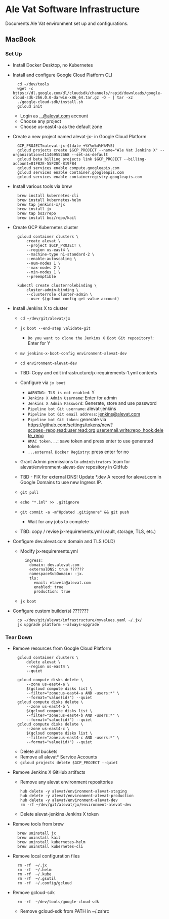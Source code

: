 # Ale Vat Software Infrastructure

Documents Ale Vat environment set up and configurations.

## MacBook

### Set Up

* Install Docker Desktop, no Kubernetes

* Install and configure Google Cloud Platform CLI

        cd ~/dev/tools
        wget -c https://dl.google.com/dl/cloudsdk/channels/rapid/downloads/google-cloud-sdk-266.0.0-darwin-x86_64.tar.gz -O - | tar -xz
        ./google-cloud-sdk/install.sh
        gcloud init
        
    * Login as ...@alevat.com account
    * Choose any project
    * Choose us-east4-a as the default zone

* Create a new project named alevat-jx-<n> in Google Cloud Platform

        GCP_PROJECT=alevat-jx-$(date +%Y%m%d%H%M%S)
        gcloud projects create $GCP_PROJECT --name="Ale Vat Jenkins X" --organization=411469552668 --set-as-default
        gcloud beta billing projects link $GCP_PROJECT --billing-account=01FB2E-55F20C-819FB4
        gcloud services enable compute.googleapis.com
        gcloud services enable container.googleapis.com
        gcloud services enable containerregistry.googleapis.com

* Install various tools via brew

        brew install kubernetes-cli        
        brew install kubernetes-helm
        brew tap jenkins-x/jx
        brew install jx
        brew tap boz/repo
        brew install boz/repo/kail
        
* Create GCP Kubernetes cluster

        gcloud container clusters \
            create alevat \
            --project $GCP_PROJECT \
            --region us-east4 \
            --machine-type n1-standard-2 \
            --enable-autoscaling \
            --num-nodes 1 \
            --max-nodes 2 \
            --min-nodes 1 \
            --preemptible
        
        kubectl create clusterrolebinding \
            cluster-admin-binding \
            --clusterrole cluster-admin \
            --user $(gcloud config get-value account)
        
* Install Jenkins X to cluster

    *  `cd ~/dev/git/alevat/jx`
    * `jx boot --end-step validate-git`
        * `Do you want to clone the Jenkins X Boot Git repository?`: Enter for Y
    * `mv jenkins-x-boot-config environment-alevat-dev`
    * `cd environment-alevat-dev`
    * TBD: Copy and edit infrastructure/jx-requirements-1.yml contents
    *  Configure via `jx boot`
        * `WARNING: TLS is not enabled`: Y
        * `Jenkins X Admin Username`: Enter for admin
        * `Jenkins X Admin Password`: Generate, store and use password
        * `Pipeline bot Git username`: alevat-jenkins
        * `Pipeline bot Git email address`: jenkins@alevat.com
        * `Pipeline bot Git token`: generate via https://github.com/settings/tokens/new?scopes=repo,read:user,read:org,user:email,write:repo_hook,delete_repo
        * `HMAC token...`: save token and press enter to use generated token
        * `...external Docker Registry`: press enter for no
        
    * Grant Admin permissions to `administrators` team for alevat/environment-alevat-dev repository in GitHub
    * TBD - FIX for external DNS! Update *.dev A record for alevat.com in Google Domains to use new Ingress IP.
    * `git pull`
    * `echo "*.iml" >> .gitignore`
    * `git commit -a -m"Updated .gitignore" && git push`
        * Wait for any jobs to complete        

    *  TBD: copy / revise jx-requirements.yml (vault, storage, TLS, etc.)
    
* Configure dev.alevat.com domain and TLS (OLD)
    
    * Modify jx-requirements.yml
    
            ingress:
              domain: dev.alevat.com
              externalDNS: true ??????
              namespaceSubDomain: -jx.
              tls:
                email: etavela@alevat.com
                enabled: true
                production: true
        
    * `jx boot`
    
* Configure custom builder(s) ???????

        cp ~/dev/git/alevat/infrastructure/myvalues.yaml ~/.jx/
        jx upgrade platform --always-upgrade

### Tear Down

* Remove resources from Google Cloud Platform

        gcloud container clusters \
            delete alevat \
            --region us-east4 \
            --quiet
            
        gcloud compute disks delete \
            --zone us-east4-a \
            $(gcloud compute disks list \
            --filter="zone:us-east4-a AND -users:*" \
            --format="value(id)") --quiet
        gcloud compute disks delete \
            --zone us-east4-b \
            $(gcloud compute disks list \
            --filter="zone:us-east4-b AND -users:*" \
            --format="value(id)") --quiet
        gcloud compute disks delete \
            --zone us-east4-c \
            $(gcloud compute disks list \
            --filter="zone:us-east4-c AND -users:*" \
            --format="value(id)") --quiet
            
    * Delete all buckets
    * Remove all alevat* Service Accounts
    * `gcloud projects delete $GCP_PROJECT --quiet`

* Remove Jenkins X GitHub artifacts
    * Remove any alevat environment repositories
    
          hub delete -y alevat/environment-alevat-staging
          hub delete -y alevat/environment-alevat-production
          hub delete -y alevat/environment-alevat-dev
          rm -rf ~/dev/git/alevat/jx/environment-alevat-dev
          
    * Delete alevat-jenkins Jenkins X token
    
* Remove tools from brew

        brew uninstall jx
        brew uninstall kail
        brew uninstall kubernetes-helm
        brew uninstall kubernetes-cli

* Remove local configuration files

        rm -rf  ~/.jx
        rm -rf  ~/.helm
        rm -rf  ~/.kube
        rm -rf  ~/.gsutil
        rm -rf  ~/.config/gcloud
        
* Remove gcloud-sdk

        rm -rf  ~/dev/tools/google-cloud-sdk
        
    * Remove gcloud-sdk from PATH in ~/.zshrc
        
